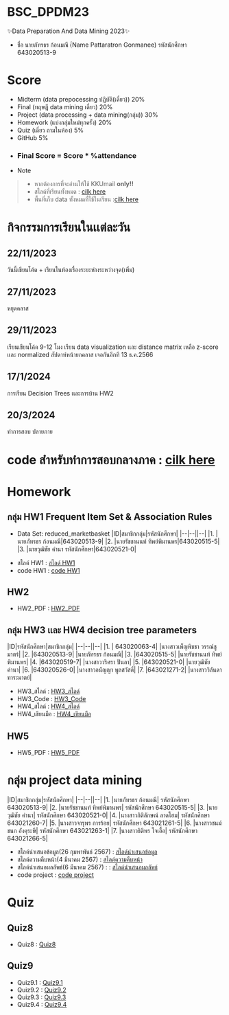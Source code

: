 # BSC_DPDM23
✨Data Preparation And Data Mining 2023✨
- ชื่อ นายภัทรธร ก้อนมณี (์Name Pattaratron Gonmanee) รหัสนักศึกษา 643020513-9
# Score
- Midterm (data prepocessing ปฏิบัติ(เดี่ยว)) 20%
- Final (ทฤษฎี data mining เดี่ยว) 20%
- Project (data processing + data mining(กลุ่ม)) 30%
- Homework (แบ่งกลุ่มใหม่ทุกครั้ง) 20%
- Quiz (เดี่ยว ถามในห้อง) 5%
- GitHub 5%
- ### Final Score = Score * %attendance
- > [!NOTE]
> * หากต้องการที่จะอ่านให้ใช้ KKUmail **only!!**
> * สไลด์ที่เรียนทั้งหมด : [cilk here](https://drive.google.com/drive/folders/1oD-8_MrSv2Qjhp1-_MNH3M7XOoTN4WBn?usp=sharing)
> * พื้นที่เก็บ data ทั้งหมดที่ใช้ในเรียน :[cilk here](https://drive.google.com/drive/folders/1xSIel0VA1zbbcEWUnWbm7Ad6J_UJlcBg?usp=sharing)
# กิจกรรมการเรียนในเเต่ละวัน
## 22/11/2023
วันนี้เขียนโค้ด + เรียนในห้องเรื่องระยะห่างระหว่างจุด(เพิ่ม)
## 27/11/2023
หยุดคลาส
## 29/11/2023
เรียนเขียนโค้ด 9-12 โมง เรียน data visualization เเละ distance matrix
เหลือ z-score เเละ normalized
สัปดาห์หน้ายกคลาส เจอกันอีกที 13 ธ.ค.2566
## 17/1/2024 
การเรียน Decision Trees เเละการบ้าน HW2
## 20/3/2024
ทำการสอบ ปลายภาย
# code สำหรับทำการสอบกลางภาค : [cilk here](https://github.com/MOOwuttichai/BSC_DPDM2023/blob/main/midterm_bscdpdm23.ipynb)
# Homework
## กลุ่ม HW1 Frequent Item Set & Association Rules
- Data Set: reduced_marketbasket
|ID|สมาชิกกลุ่ม|รหัสนักศึกษา|
|--|--||--|
|1. |นายภัทรธร ก้อนมณี|643020513-9|
|2. |นายรัชชานนท์ ทิพย์พิมานพร|643020515-5|
|3. |นายวุฒิชัย คำนา รหัสนักศึกษา|643020521-0|
* สไลด์ HW1 : [สไลด์ HW1](https://www.canva.com/design/DAF5jQJE09E/9XMb7svCu-kPgGlT-BVYTg/view?utm_content=DAF5jQJE09E&utm_campaign=designshare&utm_medium=link&utm_source=editor)
* code HW1 : [code HW1](https://github.com/Pattaratron/BSC_DPDM23/blob/main/Frequent_Patterns_(Association_Rules)_use.ipynb)
## HW2
* HW2_PDF : [HW2_PDF](https://github.com/Pattaratron/BSC_DPDM23/blob/main/HW2_643020513-9_%E0%B8%99%E0%B8%B2%E0%B8%A2%E0%B8%A0%E0%B8%B1%E0%B8%97%E0%B8%A3%E0%B8%98%E0%B8%A3-%E0%B8%81%E0%B9%89%E0%B8%AD%E0%B8%99%E0%B8%A1%E0%B8%93%E0%B8%B5.pdf)
## กลุ่ม HW3 เเละ HW4 decision tree parameters
|ID|รหัสนักศึกษา|สมาชิกกลุ่ม|
|--|--||--|
|1. | 643020063-4|	|นางสาวเพ็ญพิชชา วรรณ์ชูมาตร์|
|2. |643020513-9|	|นายภัทรธร ก้อนมณี|
|3. |643020515-5|	|นายรัชชานนท์ ทิพย์พิมานพร|
|4. |643020519-7|	|นางสาววริศรา ปันลา|
|5. |643020521-0|	|นายวุฒิชัย คำนา|
|6. |643020526-0|	|นางสาวอนัญญา พูลสวัสดิ์|
|7. |643021271-2|	|นางสาววิลันดา ทาระมาตย์|
* HW3_สไลด์ : [HW3_สไลด์](https://www.canva.com/design/DAF6kxobFOY/rBlif20SwbnZWrnrZjOJrQ/view?utm_content=DAF6kxobFOY&utm_campaign=designshare&utm_medium=link&utm_source=editor)
* HW3_Code : [HW3_Code](https://github.com/Pattaratron/BSC_DPDM23/blob/main/Classification.ipynb)
* HW4_สไลด์ : [HW4_สไลด์](https://www.canva.com/design/DAF9G4VPH04/zuUsMQxCX5S-UJXsba0t0Q/edit?utm_content=DAF9G4VPH04&utm_campaign=designshare&utm_medium=link2&utm_source=sharebutton)
* HW4_เขียนมือ : [HW4_เขียนมือ](https://github.com/Pattaratron/BSC_DPDM23/blob/main/HW4_Calculate_DicisionTree.pdf)
## HW5
* HW5_PDF : [HW5_PDF](https://github.com/Pattaratron/BSC_DPDM23/blob/main/HW5_643020513-9.jpg)
# กลุ่ม project data mining
|ID|สมาชิกกลุ่ม|รหัสนักศึกษา|
|--|--||--|
|1. |นายภัทรธร ก้อนมณี| รหัสนักศึกษา 643020513-9|
|2. |นายรัชชานนท์ ทิพย์พิมานพร| รหัสนักศึกษา 643020515-5|
|3. |นายวุฒิชัย คำนา| รหัสนักศึกษา 643020521-0|
|4. |นางสาวกิติลักษณ์ ลาดโฮม| รหัสนักศึกษา 643021260-7|
|5. |นางสาวจารุพร การร้อย| รหัสนักศึกษา 643021261-5|
|6. |นางสาวชนม์ชนก อังคุระษี| รหัสนักศึกษา 643021263-1|
|7. |นางสาวธิติพร ใจเอื้อ| รหัสนักศึกษา 643021266-5|
* สไลด์นำเสนอข้อมูล(26 กุมพาพันธ์ 2567) : [สไลด์นำเสนอข้อมูล](https://www.canva.com/design/DAF9sQDI5BY/6Jgy2muMAnbODaaR1mvSyQ/view?utm_content=DAF9sQDI5BY&utm_campaign=designshare&utm_medium=link&utm_source=editor)
* สไลด์ความคืบหน้า(4 มีนาคม 2567) : [สไลด์ความคืบหน้า](https://www.canva.com/design/DAF-VT-Cu9k/hXUi78nBDY7S184lPDQGVw/view?utm_content=DAF-VT-Cu9k&utm_campaign=designshare&utm_medium=link&utm_source=editor)
* สไลด์นำเสนอผลลัพธ์(6 มีนาคม 2567) :  : [สไลด์นำเสนอผลลัพธ์](https://www.canva.com/design/DAF-pQrFzv0/LumNCqHKuCYNh-dxF8Bs1g/view?utm_content=DAF-pQrFzv0&utm_campaign=designshare&utm_medium=link&utm_source=editor)
* code project : [code project](https://github.com/Pattaratron/BSC_DPDM23/blob/main/Project.ipynb)
# Quiz
## Quiz8
* Quiz8 : [Quiz8](https://github.com/Pattaratron/BSC_DPDM23/blob/main/Quiz8_643020513-9.jpg)
## Quiz9
* Quiz9.1 : [Quiz9.1](https://github.com/Pattaratron/BSC_DPDM23/blob/main/Q9_643020513-9.jpg)
* Quiz9.2 : [Quiz9.2](https://github.com/Pattaratron/BSC_DPDM23/blob/main/Quiz9.2_643020513-9.jpg)
* Quiz9.3 : [Quiz9.3](https://github.com/Pattaratron/BSC_DPDM23/blob/main/Quiz9.3.jpg)
* Quiz9.4 : [Quiz9.4](https://github.com/Pattaratron/BSC_DPDM23/blob/main/Quiz9.4.jpg)
